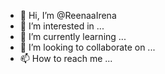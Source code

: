 - 👋 Hi, I’m @ReenaaIrena
- 👀 I’m interested in ...
- 🌱 I’m currently learning ...
- 💞️ I’m looking to collaborate on ...
- 📫 How to reach me ...

<!---
ReenaaIrena/ReenaaIrena is a ✨ special ✨ repository because its `README.md` (this file) appears on your GitHub profile.
You can click the Preview link to take a look at your changes.
--->

